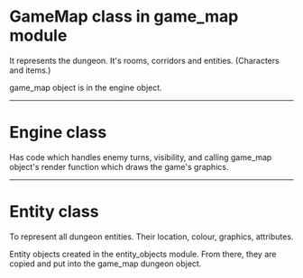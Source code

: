 # GameMap class in game_map module

It represents the dungeon. It's rooms, corridors and entities. (Characters and items.)

game_map object is in the engine object.

---------------------------------------------------------------------------------------------------------

# Engine class

Has code which handles enemy turns, visibility, and calling game_map object's render function which draws the game's graphics.

---------------------------------------------------------------------------------------------------------

# Entity class

To represent all dungeon entities. Their location, colour, graphics, attributes.

Entity objects created in the entity_objects module. From there, they are copied and put into the game_map dungeon object.

